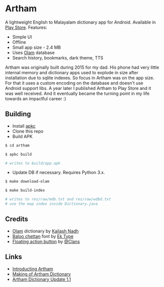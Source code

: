# Artham

A lightweight English to Malayalam dictionary app for Android. Available in [Play Store](https://play.google.com/store/apps/details?id=com.innoventionist.artham). Features:

- Simple UI
- Offline
- Small app size - 2.4 MB
- Uses [Olam](https://olam.in/) database
- Search history, bookmarks, dark theme, TTS

Artham was originally built during 2015 for my dad. His phone had very little internal memory and dictionary apps used to explode in size after installation due to sqlite indexes. So focus in Artham was on the app size. For that it uses a custom encoding on the database and doesn't use Android support libs. A year later I published Artham to Play Store and it was well received. And it eventually became the turning point in my life towards an impactful career :)

## Building

- Install [apkc](https://github.com/ajinasokan/apkc)
- Clone this repo
- Build APK

```sh
$ cd artham

$ apkc build 

# writes to build/app.apk
```

- Update DB if necessary. Requires Python 3.x.

```sh
$ make download-olam

$ make build-index

# writes to res/raw/mdb.txt and res/raw/wdbd.txt
# use the map index inside Dictionary.java
```

## Credits

- [Olam](https://olam.in) dictionary by [Kailash Nadh](https://nadh.in/)
- [Baloo chettan](https://ektype.in/font-family/baloo.html) font by [Ek Type](https://ektype.in)
- [Floating action button](https://github.com/Clans/FloatingActionButton) by [@Clans](https://github.com/Clans)

## Links

- [Introducting Artham](https://ajinasokan.com/posts/introducing-artham-dictionary/)
- [Making of Artham Dictionary](https://ajinasokan.com/posts/making-of-artham/)
- [Artham Dictionary Update 1.1](https://ajinasokan.com/posts/artham-update/)